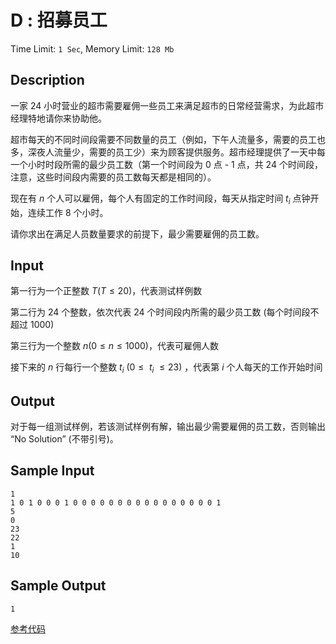 # D : 招募员工

Time Limit: `1 Sec`,   Memory Limit: `128 Mb`

## Description

一家 24 小时营业的超市需要雇佣一些员工来满足超市的日常经营需求，为此超市经理特地请你来协助他。

超市每天的不同时间段需要不同数量的员工（例如，下午人流量多，需要的员工也多，深夜人流量少，需要的员工少）来为顾客提供服务。超市经理提供了一天中每一个小时时段所需的最少员工数（第一个时间段为 0 点 - 1 点，共 24 个时间段，注意，这些时间段内需要的员工数每天都是相同的）。

现在有 *n* 个人可以雇佣，每个人有固定的工作时间段，每天从指定时间 $t_i$ 点钟开始，连续工作 8 个小时。

请你求出在满足人员数量要求的前提下，最少需要雇佣的员工数。

## Input

第一行为一个正整数 *T*(*T* ≤ 20)，代表测试样例数

第二行为 24 个整数，依次代表 24 个时间段内所需的最少员工数 (每个时间段不超过 1000)

第三行为一个整数 *n*(0 ≤ *n* ≤ 1000)，代表可雇佣人数

接下来的 *n* 行每行一个整数 $t_i$ (0 ≤  $t_i$  ≤ 23) ，代表第 *i* 个人每天的工作开始时间

## Output

对于每一组测试样例，若该测试样例有解，输出最少需要雇佣的员工数，否则输出 “No Solution” (不带引号)。

## Sample Input

```
1
1 0 1 0 0 0 1 0 0 0 0 0 0 0 0 0 0 0 0 0 0 0 0 1
5
0
23
22
1
10
```

## Sample Output

```
1
```

[参考代码](../solution/C.cpp)